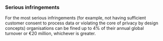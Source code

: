 ###  Serious infringements

For the most serious infringements (for example, not having sufficient
customer consent to process data or violating the core of privacy by design
concepts) organisations can be fined up to 4% of their annual global turnover
or €20 million, whichever is greater.

